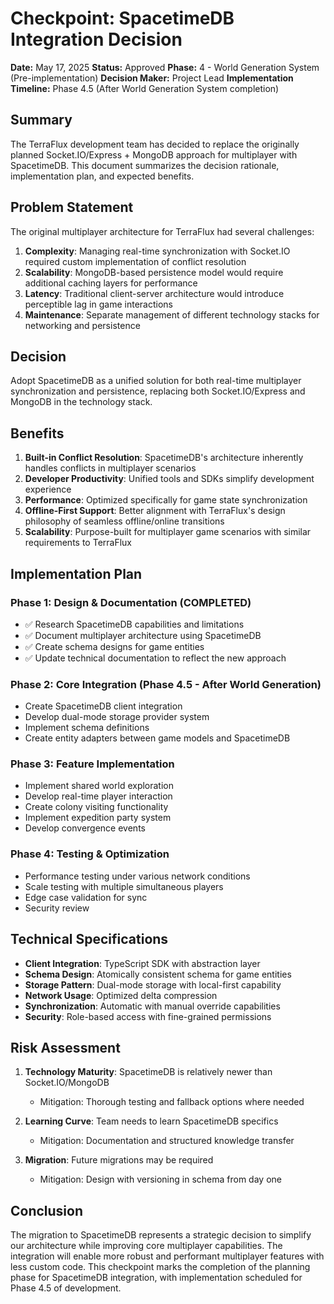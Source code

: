 # Checkpoint: SpacetimeDB Integration Decision

**Date:** May 17, 2025
**Status:** Approved
**Phase:** 4 - World Generation System (Pre-implementation)
**Decision Maker:** Project Lead
**Implementation Timeline:** Phase 4.5 (After World Generation System completion)

## Summary

The TerraFlux development team has decided to replace the originally planned Socket.IO/Express + MongoDB approach for multiplayer with SpacetimeDB. This document summarizes the decision rationale, implementation plan, and expected benefits.

## Problem Statement

The original multiplayer architecture for TerraFlux had several challenges:

1. **Complexity**: Managing real-time synchronization with Socket.IO required custom implementation of conflict resolution
2. **Scalability**: MongoDB-based persistence model would require additional caching layers for performance
3. **Latency**: Traditional client-server architecture would introduce perceptible lag in game interactions
4. **Maintenance**: Separate management of different technology stacks for networking and persistence

## Decision

Adopt SpacetimeDB as a unified solution for both real-time multiplayer synchronization and persistence, replacing both Socket.IO/Express and MongoDB in the technology stack.

## Benefits

1. **Built-in Conflict Resolution**: SpacetimeDB's architecture inherently handles conflicts in multiplayer scenarios
2. **Developer Productivity**: Unified tools and SDKs simplify development experience
3. **Performance**: Optimized specifically for game state synchronization
4. **Offline-First Support**: Better alignment with TerraFlux's design philosophy of seamless offline/online transitions
5. **Scalability**: Purpose-built for multiplayer game scenarios with similar requirements to TerraFlux

## Implementation Plan

### Phase 1: Design & Documentation (COMPLETED)
- ✅ Research SpacetimeDB capabilities and limitations
- ✅ Document multiplayer architecture using SpacetimeDB
- ✅ Create schema designs for game entities
- ✅ Update technical documentation to reflect the new approach

### Phase 2: Core Integration (Phase 4.5 - After World Generation)
- Create SpacetimeDB client integration
- Develop dual-mode storage provider system
- Implement schema definitions
- Create entity adapters between game models and SpacetimeDB

### Phase 3: Feature Implementation
- Implement shared world exploration
- Develop real-time player interaction
- Create colony visiting functionality
- Implement expedition party system
- Develop convergence events

### Phase 4: Testing & Optimization
- Performance testing under various network conditions
- Scale testing with multiple simultaneous players
- Edge case validation for sync
- Security review

## Technical Specifications

* **Client Integration**: TypeScript SDK with abstraction layer
* **Schema Design**: Atomically consistent schema for game entities
* **Storage Pattern**: Dual-mode storage with local-first capability
* **Network Usage**: Optimized delta compression
* **Synchronization**: Automatic with manual override capabilities
* **Security**: Role-based access with fine-grained permissions

## Risk Assessment

1. **Technology Maturity**: SpacetimeDB is relatively newer than Socket.IO/MongoDB
   * Mitigation: Thorough testing and fallback options where needed

2. **Learning Curve**: Team needs to learn SpacetimeDB specifics
   * Mitigation: Documentation and structured knowledge transfer

3. **Migration**: Future migrations may be required
   * Mitigation: Design with versioning in schema from day one

## Conclusion

The migration to SpacetimeDB represents a strategic decision to simplify our architecture while improving core multiplayer capabilities. The integration will enable more robust and performant multiplayer features with less custom code. This checkpoint marks the completion of the planning phase for SpacetimeDB integration, with implementation scheduled for Phase 4.5 of development.
